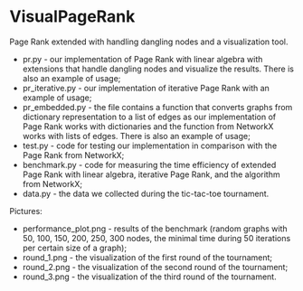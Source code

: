 # VisualPageRank
Page Rank extended with handling dangling nodes and a visualization tool.


- pr.py - our implementation of Page Rank with linear algebra with extensions that handle dangling nodes and visualize the results. There is also an example of usage;
- pr_iterative.py - our implementation of iterative Page Rank with an example of usage;
- pr_embedded.py - the file contains a function that converts graphs from dictionary representation to a list of edges as our implementation of Page Rank works with dictionaries and the function from NetworkX works with lists of edges. There is also an example of usage;
- test.py - code for testing our implementation in comparison with the Page Rank from NetworkX;
- benchmark.py - code for measuring the time efficiency of extended Page Rank with linear algebra, iterative Page Rank, and the algorithm from NetworkX;
- data.py - the data we collected during the tic-tac-toe tournament.


Pictures:
- performance_plot.png - results of the benchmark (random graphs with 50, 100, 150, 200, 250, 300 nodes, the minimal time during 50 iterations per certain size of a graph);
- round_1.png - the visualization of the first round of the tournament;
- round_2.png - the visualization of the second round of the tournament;
- round_3.png - the visualization of the third round of the tournament.
